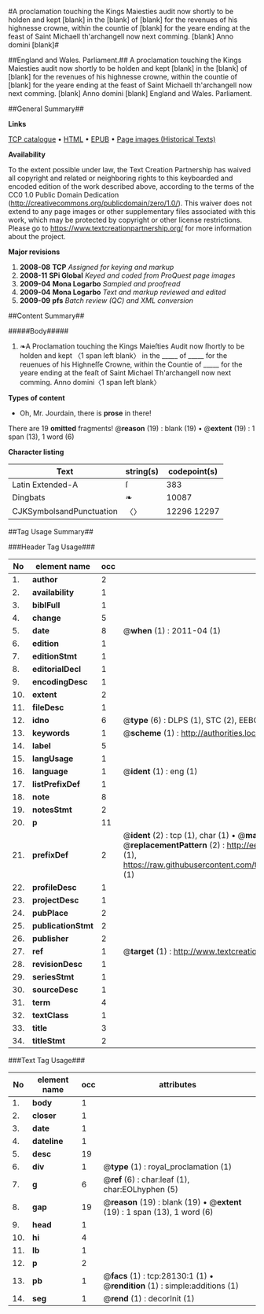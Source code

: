 #A proclamation touching the Kings Maiesties audit now shortly to be holden and kept [blank] in the [blank] of [blank] for the revenues of his highnesse crowne, within the countie of [blank] for the yeare ending at the feast of Saint Michaell th'archangell now next comming. [blank] Anno domini [blank]#

##England and Wales. Parliament.##
A proclamation touching the Kings Maiesties audit now shortly to be holden and kept [blank] in the [blank] of [blank] for the revenues of his highnesse crowne, within the countie of [blank] for the yeare ending at the feast of Saint Michaell th'archangell now next comming. [blank] Anno domini [blank]
England and Wales. Parliament.

##General Summary##

**Links**

[TCP catalogue](http://www.ota.ox.ac.uk/tcp/)  • 
[HTML](http://tei.it.ox.ac.uk/tcp/Texts-HTML/free/A22/A22064.html)  • 
[EPUB](http://tei.it.ox.ac.uk/tcp/Texts-EPUB/free/A22/A22064.epub) • 
[Page images (Historical Texts)](https://historicaltexts.jisc.ac.uk/eebo-33142553e)

**Availability**

To the extent possible under law, the Text Creation Partnership has waived all copyright and related or neighboring rights to this keyboarded and encoded edition of the work described above, according to the terms of the CC0 1.0 Public Domain Dedication (http://creativecommons.org/publicdomain/zero/1.0/). This waiver does not extend to any page images or other supplementary files associated with this work, which may be protected by copyright or other license restrictions. Please go to https://www.textcreationpartnership.org/ for more information about the project.

**Major revisions**

1. __2008-08__ __TCP__ *Assigned for keying and markup*
1. __2008-11__ __SPi Global__ *Keyed and coded from ProQuest page images*
1. __2009-04__ __Mona Logarbo__ *Sampled and proofread*
1. __2009-04__ __Mona Logarbo__ *Text and markup reviewed and edited*
1. __2009-09__ __pfs__ *Batch review (QC) and XML conversion*

##Content Summary##

#####Body#####

1. ❧A Proclamation touching the Kings Maieſties Audit now ſhortly to be holden and kept  〈1 span left blank〉  in the   _____   of   _____   for the reuenues of his Highneſſe Crowne, within the Countie of   _____   for the yeare ending at the feaſt of Saint Michael Th'archangell now next comming. Anno domini〈1 span left blank〉

**Types of content**

  * Oh, Mr. Jourdain, there is **prose** in there!

There are 19 **omitted** fragments! 
 @__reason__ (19) : blank (19)  •  @__extent__ (19) : 1 span (13), 1 word (6)

**Character listing**


|Text|string(s)|codepoint(s)|
|---|---|---|
|Latin Extended-A|ſ|383|
|Dingbats|❧|10087|
|CJKSymbolsandPunctuation|〈〉|12296 12297|

##Tag Usage Summary##

###Header Tag Usage###

|No|element name|occ|attributes|
|---|---|---|---|
|1.|__author__|2||
|2.|__availability__|1||
|3.|__biblFull__|1||
|4.|__change__|5||
|5.|__date__|8| @__when__ (1) : 2011-04 (1)|
|6.|__edition__|1||
|7.|__editionStmt__|1||
|8.|__editorialDecl__|1||
|9.|__encodingDesc__|1||
|10.|__extent__|2||
|11.|__fileDesc__|1||
|12.|__idno__|6| @__type__ (6) : DLPS (1), STC (2), EEBO-CITATION (1), OCLC (1), VID (1)|
|13.|__keywords__|1| @__scheme__ (1) : http://authorities.loc.gov/ (1)|
|14.|__label__|5||
|15.|__langUsage__|1||
|16.|__language__|1| @__ident__ (1) : eng (1)|
|17.|__listPrefixDef__|1||
|18.|__note__|8||
|19.|__notesStmt__|2||
|20.|__p__|11||
|21.|__prefixDef__|2| @__ident__ (2) : tcp (1), char (1)  •  @__matchPattern__ (2) : ([0-9\-]+):([0-9IVX]+) (1), (.+) (1)  •  @__replacementPattern__ (2) : http://eebo.chadwyck.com/downloadtiff?vid=$1&page=$2 (1), https://raw.githubusercontent.com/textcreationpartnership/Texts/master/tcpchars.xml#$1 (1)|
|22.|__profileDesc__|1||
|23.|__projectDesc__|1||
|24.|__pubPlace__|2||
|25.|__publicationStmt__|2||
|26.|__publisher__|2||
|27.|__ref__|1| @__target__ (1) : http://www.textcreationpartnership.org/docs/. (1)|
|28.|__revisionDesc__|1||
|29.|__seriesStmt__|1||
|30.|__sourceDesc__|1||
|31.|__term__|4||
|32.|__textClass__|1||
|33.|__title__|3||
|34.|__titleStmt__|2||


###Text Tag Usage###

|No|element name|occ|attributes|
|---|---|---|---|
|1.|__body__|1||
|2.|__closer__|1||
|3.|__date__|1||
|4.|__dateline__|1||
|5.|__desc__|19||
|6.|__div__|1| @__type__ (1) : royal_proclamation (1)|
|7.|__g__|6| @__ref__ (6) : char:leaf (1), char:EOLhyphen (5)|
|8.|__gap__|19| @__reason__ (19) : blank (19)  •  @__extent__ (19) : 1 span (13), 1 word (6)|
|9.|__head__|1||
|10.|__hi__|4||
|11.|__lb__|1||
|12.|__p__|2||
|13.|__pb__|1| @__facs__ (1) : tcp:28130:1 (1)  •  @__rendition__ (1) : simple:additions (1)|
|14.|__seg__|1| @__rend__ (1) : decorInit (1)|
